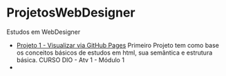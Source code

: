 # ProjetosWebDesigner
Estudos em WebDesigner

- [Projeto 1 - Visualizar via GitHub Pages](https://m4rc0z4n1.github.io/ProjetosWebDesigner/indexprojeto1.html)
  Primeiro Projeto tem como base os conceitos básicos de estudos em html, sua semântica e estrutura básica. CURSO DIO - Atv 1 - Módulo 1
- 
